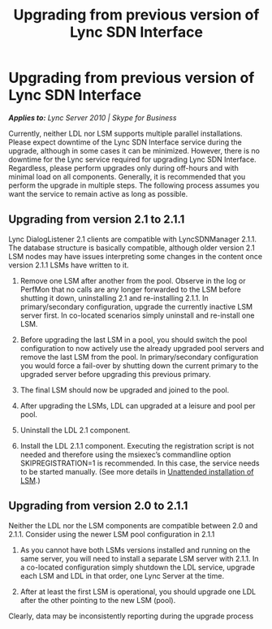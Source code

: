 ﻿---
title: Upgrading from previous version of Lync SDN Interface
TOCTitle: Upgrading from previous version of Lync SDN Interface
ms:assetid: 8d3c28fa-dabe-4a52-9882-a6663ced5217
ms:mtpsurl: https://msdn.microsoft.com/en-us/library/Dn912664(v=office.15)
ms:contentKeyID: 64126835
ms.date: 03/04/2016
mtps_version: v=office.15
---

# Upgrading from previous version of Lync SDN Interface


_**Applies to:** Lync Server 2010 | Skype for Business_

Currently, neither LDL nor LSM supports multiple parallel installations. Please expect downtime of the Lync SDN Interface service during the upgrade, although in some cases it can be minimized. However, there is no downtime for the Lync service required for upgrading Lync SDN Interface. Regardless, please perform upgrades only during off-hours and with minimal load on all components. Generally, it is recommended that you perform the upgrade in multiple steps. The following process assumes you want the service to remain active as long as possible.

## Upgrading from version 2.1 to 2.1.1

Lync DialogListener 2.1 clients are compatible with LyncSDNManager 2.1.1. The database structure is basically compatible, although older version 2.1 LSM nodes may have issues interpreting some changes in the content once version 2.1.1 LSMs have written to it.

1.  Remove one LSM after another from the pool. Observe in the log or PerfMon that no calls are any longer forwarded to the LSM before shutting it down, uninstalling 2.1 and re-installing 2.1.1. In primary/secondary configuration, upgrade the currently inactive LSM server first. In co-located scenarios simply uninstall and re-install one LSM.

2.  Before upgrading the last LSM in a pool, you should switch the pool configuration to now actively use the already upgraded pool servers and remove the last LSM from the pool. In primary/secondary configuration you would force a fail-over by shutting down the current primary to the upgraded server before upgrading this previous primary.

3.  The final LSM should now be upgraded and joined to the pool.

4.  After upgrading the LSMs, LDL can upgraded at a leisure and pool per pool.

5.  Uninstall the LDL 2.1 component.

6.  Install the LDL 2.1.1 component. Executing the registration script is not needed and therefore using the msiexec’s commandline option SKIPREGISTRATION=1 is recommended. In this case, the service needs to be started manually. (See more details in [Unattended installation of LSM](unattended-installation-of-lsm-and-ldl.md).)

## Upgrading from version 2.0 to 2.1.1

Neither the LDL nor the LSM components are compatible between 2.0 and 2.1.1. Consider using the newer LSM pool configuration in 2.1.1

1.  As you cannot have both LSMs versions installed and running on the same server, you will need to install a separate LSM server with 2.1.1. In a co-located configuration simply shutdown the LDL service, upgrade each LSM and LDL in that order, one Lync Server at the time.

2.  After at least the first LSM is operational, you should upgrade one LDL after the other pointing to the new LSM (pool).

Clearly, data may be inconsistently reporting during the upgrade process

